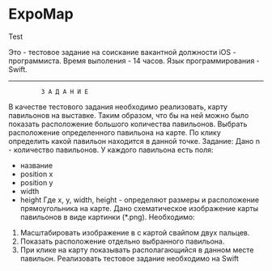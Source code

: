 # ExpoMap
Test

Это - тестовое задание на соискание вакантной должности iOS - программиста. Время выполения - 14 часов.
Язык программирования - Swift.


--------------------------------------------------------------------------------------------
             З А Д А Н И Е
  
  В качестве тестового задания необходимо реализовать, карту павильонов на выставке. 
Таким образом, что бы на ней можно было показать расположение большого количества
павильонов. Выбрать расположение определенного павильона на карте. По клику
определить какой павильон находится в данной точке.
Задание:
Дано n - количество павильонов. У каждого павильона есть поля:
- название
- position x
- position y
- width
- height
Где x, y, width, height - определяют размеры и расположение прямоугольника на карте.
Дано схематическое изображение карты павильонов в виде картинки (*.png).
Необходимо:
1. Масштабировать изображение в с картой свайпом двух пальцев.
2. Показать расположение отдельно выбранного павильона.
3. При клике на карту показывать располагающийся в данном месте павильон.
Реализовать тестовое задание необходимо на Swift
